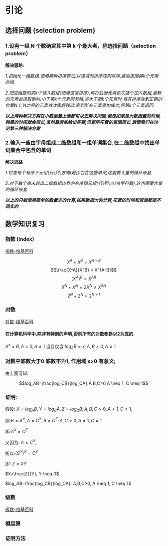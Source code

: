 # 引论
## 选择问题 (selection problem)

### 1.设有一组 N 个数确定其中第 k 个最大者，称选择问题（selection problem）

**解决思路:**

*1.初始化一组数组,使用某种排序算法,以递减的排序规则排序,最后返回弟k个元素的值.*

*2.把这组数的前k个读入数组(使用递减排序),再将后面元素依次逐个加入数组,当新的元素被读取到时,小于第k个元素则忽略,当大于第k个元素时,将其排序放到正确的位置N上,N之后的元素依次像后移动.直到所有元素添加成功,将第k个元素返回.*

***以上两种解决方案在小数据量上面都可以去解决问题,但是如果是大数据量的时候,耗费的时间就会很长,虽然最后能给出答案,但是所花费的资源很长.后面我们在讨论第三种解决方案***

### 2.输入一些由字母组成二维数组和一组单词集合,在二维数组中找出单词集合中包含的单词

**解决思路**

*1.检查每个有序三元组(行\列\方向)是否包含这些单词,这需要大量的循环嵌套*

*2.对于每个尚未越出二维数组边界的有序四元组(行\列\方向\字符数),这也需要大量的循环嵌套*

***以上的只能使用简单的数量少的计算,如果数据大的计算,花费的时间和资源都是不现实的***

## 数学知识复习 

### 指数 (index)
[指数-维基百科](https://zh.wikipedia.org/wiki/%E6%8C%87%E6%95%B0)

$$X^A + X^B = X^{A+B}$$
$$\frac{X^A}{X^B} = X^{A-B}$$
$$(X^A)^B = X^{AB}$$
$$X^N + X^N = 2X^N  \neq X^{2N}$$
$$2^N + 2^N = 2^{N+1}$$

### 对数
[对数-维基百科](https://zh.wikipedia.org/wiki/%E5%AF%B9%E6%95%B0)
#### 在计算机科学中,除非有特别的声明,否则所有的对数都是以2为底的.

$A^x = B, A > 0, A \neq 1$ 当且仅当 $log_AB= x; A,B > 0, A \neq 1$

### 对数中底数大于0 底数不为1, 作用域 x>0 有意义;
由上面可知:

$$log_AB=\frac{log_CB}{log_CA};A,B,C>0,A \neq 1, C \neq 1$$

### 证明:

假设: $X = log_AB, Y = log_CA, Z = log_CB; A,B,C > 0, A \neq 1, C \neq 1$,

则:$B = A^X, A = C^Y,  B =C^Z; A,C > 0, A \neq 1, C \neq 1$

即:$A^X = C^Z$

又因为: $A = C^Y$,

所以:$({C^Y})^X = C^Z$

即: $Z = XY$

$X=\frac{Z}{Y}, Y \neq 0$

$log_AB=\frac{log_CB}{log_CA}; A,B,C>0, A \neq 1, C \neq 1$


### 级数
[级数-维基百科](https://zh.wikipedia.org/wiki/%E7%BA%A7%E6%95%B0)
### 模运算

### 证明方法

